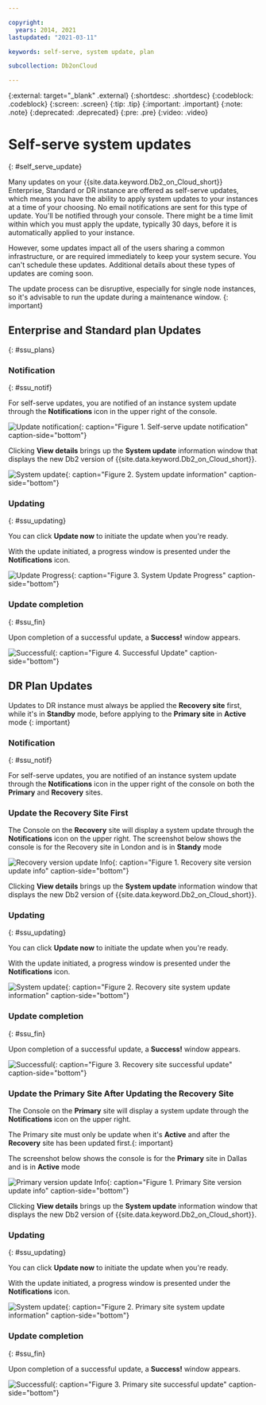 ```yaml
---

copyright:
  years: 2014, 2021
lastupdated: "2021-03-11"

keywords: self-serve, system update, plan

subcollection: Db2onCloud

---
```


<!-- Attribute definitions --> 
{:external: target="_blank" .external}
{:shortdesc: .shortdesc}
{:codeblock: .codeblock}
{:screen: .screen}
{:tip: .tip}
{:important: .important}
{:note: .note}
{:deprecated: .deprecated}
{:pre: .pre}
{:video: .video}

# Self-serve system updates
{: #self_serve_update}

Many updates on your {{site.data.keyword.Db2_on_Cloud_short}} Enterprise, Standard or DR instance are offered as self-serve updates, which means you have the ability to apply system updates to your instances at a time of your choosing. No email notifications are sent for this type of update. You'll be notified through your console. There might be a time limit within which you must apply the update, typically 30 days, before it is automatically applied to your instance.

However, some updates impact all of the users sharing a common infrastructure, or are required immediately to keep your system secure. You can't schedule these updates. Additional details about these types of updates are coming soon.

The update process can be disruptive, especially for single node instances, so it's advisable to run the update during a maintenance window.
{: important}

## Enterprise and Standard plan Updates
{: #ssu_plans}

<!--
Enterprise and Standard plans give you the ability to apply system updates to your instances at a time of your choosing. -->

### Notification
{: #ssu_notif}

For self-serve updates, you are notified of an instance system update through the **Notifications** icon in the upper right of the console. 

![Update notification](images/ss_notification.png "Self-serve update notification"){: caption="Figure 1. Self-serve update notification" caption-side="bottom"}

Clicking **View details** brings up the **System update** information window that displays the new Db2 version of {{site.data.keyword.Db2_on_Cloud_short}}.  

![System update](images/ss_system_update.png "System update information"){: caption="Figure 2. System update information" caption-side="bottom"}

### Updating
{: #ssu_updating}

You can click **Update now** to initiate the update when you're ready. 

With the update initiated, a progress window is presented under the **Notifications** icon.

![Update Progress](images/ss_progress.png "System Update Progress"){: caption="Figure 3. System Update Progress" caption-side="bottom"}

### Update completion
{: #ssu_fin}

Upon completion of a successful update, a **Success!** window appears.

![Successful](images/ss_success.png "Successful update"){: caption="Figure 4. Successful Update" caption-side="bottom"}



## DR Plan Updates

Updates to DR instance must always be applied the **Recovery site** first, while it's in **Standby** mode, before applying to the **Primary site** in **Active** mode {: important}

### Notification
{: #ssu_notif}

For self-serve updates, you are notified of an instance system update through the **Notifications** icon in the upper right of the console on both the **Primary** and **Recovery** sites. 

### Update the Recovery Site First
The Console on the **Recovery** site will display a system update through the **Notifications** icon on the upper right.  The screenshot below shows the console is for the Recovery site in London and is in **Standy** mode

![Recovery version update Info](images/ssu_dr_recovery_info.jpg "Recovery ersion update info"){: caption="Figure 1. Recovery site version update info" caption-side="bottom"}

Clicking **View details** brings up the **System update** information window that displays the new Db2 version of {{site.data.keyword.Db2_on_Cloud_short}}.  


### Updating
{: #ssu_updating}

You can click **Update now** to initiate the update when you're ready. 

With the update initiated, a progress window is presented under the **Notifications** icon.

![System update](images/ssu_dr_recovery_update.jpg "System update information"){: caption="Figure 2. Recovery site system update information" caption-side="bottom"}

### Update completion
{: #ssu_fin}

Upon completion of a successful update, a **Success!** window appears.

![Successful](images/ssu_dr_recovery_success.jpg "Successful update"){: caption="Figure 3. Recovery site successful update" caption-side="bottom"}

### Update the Primary Site After Updating the Recovery Site
The Console on the **Primary** site will display a system update through the **Notifications** icon on the upper right.  

The Primary site must only be update when it's **Active** and after the **Recovery** site has been updated first.{: important}

The screenshot below shows the console is for the **Primary** site in Dallas and is in **Active** mode

![Primary version update Info](images/ssu_dr_primary_info.jpg "Primary version update info"){: caption="Figure 1. Primary Site version update info" caption-side="bottom"}

Clicking **View details** brings up the **System update** information window that displays the new Db2 version of {{site.data.keyword.Db2_on_Cloud_short}}. 

### Updating
{: #ssu_updating}

You can click **Update now** to initiate the update when you're ready. 

With the update initiated, a progress window is presented under the **Notifications** icon.

![System update](images/ssu_dr_primary_update.jpg "System update information"){: caption="Figure 2. Primary site system update information" caption-side="bottom"}

### Update completion
{: #ssu_fin}

Upon completion of a successful update, a **Success!** window appears.

![Successful](images/ssu_dr_primary_success.jpg "Successful update"){: caption="Figure 3. Primary site successful update" caption-side="bottom"}